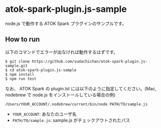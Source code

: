# atok-spark-plugin.js-sample
node.js で動作する ATOK Spark プラグインのサンプルです。

## How to run

以下のコマンドでエラーが出なければ動作するはずです。
```
$ git clone https://github.com/sudachichan/atok-spark-plugin.js-sample.git
$ cd atok-spark-plugin.js-sample
$ npm install
$ npm run test
```

なお、 ATOK Spark の plugin.lst には以下のように指定してください。(Mac, nodebrew で node.js をインストールしている場合の例)
```
/Users/YOUR_ACCOUNT/.nodebrew/current/bin/node PATH/TO/sample.js
```
- `YOUR_ACCOUNT`: あなたのユーザ名
- `PATH/TO/sample.js`: sample.js がチェックアウトされたパス
